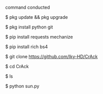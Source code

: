 command conducted

$ pkg update && pkg upgrade

$ pkg install python git

$ pip install requests mechanize

$ pip install rich bs4

$ git clone https://github.com/Iky-HD/CrAck 

$ cd CrAck

$ ls

$ python sun.py

